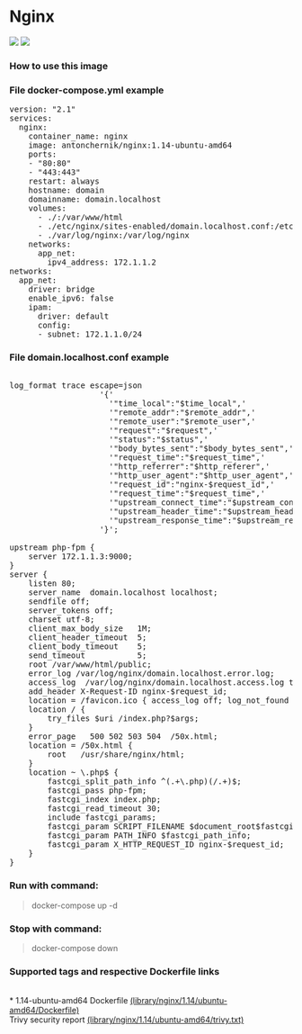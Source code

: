 # Nginx
[![](https://images.microbadger.com/badges/image/antonchernik/nginx.svg)](https://microbadger.com/images/antonchernik/nginx)
[![](https://images.microbadger.com/badges/version/antonchernik/nginx.svg)](https://microbadger.com/images/antonchernik/nginx)
### How to use this image
### File docker-compose.yml example
<pre>
version: "2.1"
services:
  nginx:
    container_name: nginx
    image: antonchernik/nginx:1.14-ubuntu-amd64
    ports:
    - "80:80"
    - "443:443"
    restart: always
    hostname: domain
    domainname: domain.localhost
    volumes:
      - ./:/var/www/html
      - ./etc/nginx/sites-enabled/domain.localhost.conf:/etc/nginx/conf.d/domain.localhost.conf
      - ./var/log/nginx:/var/log/nginx
    networks:
      app_net:
        ipv4_address: 172.1.1.2
networks:
  app_net:
    driver: bridge
    enable_ipv6: false
    ipam:
      driver: default
      config:
      - subnet: 172.1.1.0/24
</pre>
### File domain.localhost.conf example
<pre>

log_format trace escape=json
                   '{'
                     '"time_local":"$time_local",'
                     '"remote_addr":"$remote_addr",'
                     '"remote_user":"$remote_user",'
                     '"request":"$request",'
                     '"status":"$status",'
                     '"body_bytes_sent":"$body_bytes_sent",'
                     '"request_time":"$request_time",'
                     '"http_referrer":"$http_referer",'
                     '"http_user_agent":"$http_user_agent",'
                     '"request_id":"nginx-$request_id",'
                     '"request_time":"$request_time",'
                     '"upstream_connect_time":"$upstream_connect_time",'
                     '"upstream_header_time":"$upstream_header_time",'
                     '"upstream_response_time":"$upstream_response_time"'
                   '}';

upstream php-fpm {
    server 172.1.1.3:9000;
}
server {
    listen 80;
    server_name  domain.localhost localhost;
    sendfile off;
    server_tokens off;
    charset utf-8;
    client_max_body_size   1M;
    client_header_timeout  5;
    client_body_timeout    5;
    send_timeout           5;
    root /var/www/html/public;
    error_log /var/log/nginx/domain.localhost.error.log;
    access_log  /var/log/nginx/domain.localhost.access.log trace;
    add_header X-Request-ID nginx-$request_id;
    location = /favicon.ico { access_log off; log_not_found off; }
    location / {
        try_files $uri /index.php?$args;
    }
    error_page   500 502 503 504  /50x.html;
    location = /50x.html {
        root   /usr/share/nginx/html;
    }
    location ~ \.php$ {
        fastcgi_split_path_info ^(.+\.php)(/.+)$;
        fastcgi_pass php-fpm;
        fastcgi_index index.php;
        fastcgi_read_timeout 30;
        include fastcgi_params;
        fastcgi_param SCRIPT_FILENAME $document_root$fastcgi_script_name;
        fastcgi_param PATH_INFO $fastcgi_path_info;
        fastcgi_param X_HTTP_REQUEST_ID nginx-$request_id;
    }
}
</pre>
### Run with command:
> docker-compose up -d
### Stop with command:
> docker-compose down
### Supported tags and respective Dockerfile links
<br/>* 1.14-ubuntu-amd64 Dockerfile [(library/nginx/1.14/ubuntu-amd64/Dockerfile)](https://github.com/antonchernik/docker/blob/nginx-v1.14/library/nginx/1.14/ubuntu-amd64/Dockerfile)<br />Trivy security report [(library/nginx/1.14/ubuntu-amd64/trivy.txt)](https://github.com/antonchernik/docker/blob/nginx-v1.14/library/nginx/1.14/ubuntu-amd64/trivy.txt)<br />